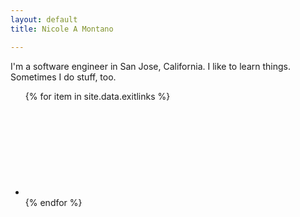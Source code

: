 ```yaml
---
layout: default
title: Nicole A Montano

---
```


I'm a software engineer in San Jose, California. I like to learn things. Sometimes I do stuff, too.

<div id="exit">
<ul>
{% for item in site.data.exitlinks %}
    <li class="{{ item.name }}"><a href="{{ item.url }}"><svg class="{{ item.name }}"></svg></a></li>
{% endfor %}
</ul>
</div>
